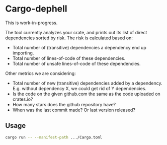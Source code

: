 # Cargo-dephell

This is work-in-progress.

The tool currently analyzes your crate, and prints out its list of direct dependencies sorted by risk.
The risk is calculated based on:

* Total number of (transitive) dependencies a dependency end up importing.
* Total number of lines-of-code of these dependencies.
* Total number of unsafe lines-of-code of these dependencies.

Other metrics we are considering:

* Total number of new (transitive) dependencies added by a dependency. E.g. without dependency X, we could get rid of Y dependencies.
* Is the code on the given github.com the same as the code uploaded on crates.io?
* How many stars does the github repository have?
* When was the last commit made? Or last version released?

## Usage

```sh
cargo run -- --manifest-path .../Cargo.toml
```
